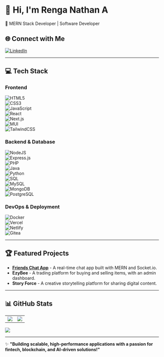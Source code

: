 # 👋 Hi, I'm **Renga Nathan A**  
🚀 MERN Stack Developer | Software Developer  

## 🌐 Connect with Me  
[![LinkedIn](https://img.shields.io/badge/LinkedIn-%230077B5.svg?style=for-the-badge&logo=linkedin&logoColor=white)](https://www.linkedin.com/in/renga-nathan-a-596899226/)  

---

## 💻 Tech Stack  

### **Frontend**  
![HTML5](https://img.shields.io/badge/html5-%23E34F26.svg?style=for-the-badge&logo=html5&logoColor=white)  
![CSS3](https://img.shields.io/badge/css3-%231572B6.svg?style=for-the-badge&logo=css3&logoColor=white)  
![JavaScript](https://img.shields.io/badge/javascript-%23323330.svg?style=for-the-badge&logo=javascript&logoColor=%23F7DF1E)  
![React](https://img.shields.io/badge/react-%2320232a.svg?style=for-the-badge&logo=react&logoColor=%2361DAFB)  
![Next.js](https://img.shields.io/badge/Next-black?style=for-the-badge&logo=next.js&logoColor=white)  
![MUI](https://img.shields.io/badge/MUI-%230081CB.svg?style=for-the-badge&logo=mui&logoColor=white)  
![TailwindCSS](https://img.shields.io/badge/tailwindcss-%2338B2AC.svg?style=for-the-badge&logo=tailwind-css&logoColor=white)  

### **Backend & Database**  
![NodeJS](https://img.shields.io/badge/node.js-6DA55F?style=for-the-badge&logo=node.js&logoColor=white)  
![Express.js](https://img.shields.io/badge/express.js-%23404d59.svg?style=for-the-badge&logo=express&logoColor=%2361DAFB)  
![PHP](https://img.shields.io/badge/php-%23777BB4.svg?style=for-the-badge&logo=php&logoColor=white)  
![Java](https://img.shields.io/badge/java-%23ED8B00.svg?style=for-the-badge&logo=openjdk&logoColor=white)  
![Python](https://img.shields.io/badge/python-%2314354C.svg?style=for-the-badge&logo=python&logoColor=white)  
![SQL](https://img.shields.io/badge/sql-%2307405e.svg?style=for-the-badge&logo=sqlite&logoColor=white)  
![MySQL](https://img.shields.io/badge/mysql-4479A1.svg?style=for-the-badge&logo=mysql&logoColor=white)  
![MongoDB](https://img.shields.io/badge/MongoDB-%234ea94b.svg?style=for-the-badge&logo=mongodb&logoColor=white)  
![PostgreSQL](https://img.shields.io/badge/PostgreSQL-%23316192.svg?style=for-the-badge&logo=postgresql&logoColor=white)  

### **DevOps & Deployment**  
![Docker](https://img.shields.io/badge/docker-%230db7ed.svg?style=for-the-badge&logo=docker&logoColor=white)  
![Vercel](https://img.shields.io/badge/vercel-%23000000.svg?style=for-the-badge&logo=vercel&logoColor=white)  
![Netlify](https://img.shields.io/badge/netlify-%23000000.svg?style=for-the-badge&logo=netlify&logoColor=#00C7B7)  
![Gitea](https://img.shields.io/badge/Gitea-34495E?style=for-the-badge&logo=gitea&logoColor=5D9425)  

---

## 🏆 Featured Projects  
- [**Friends Chat App**](https://friends-123.netlify.app/) - A real-time chat app built with MERN and Socket.io.  
- **EzyBee** - A trading platform for buying and selling items, with an admin dashboard.  
- **Story Force** - A creative storytelling platform for sharing digital content.  

---

## 📊 GitHub Stats  
<table>
  <tr>
    <td><img src="https://github-readme-stats.vercel.app/api?username=Renganathan21&theme=dark&hide_border=false&count_private=true" /></td>
    <td><img src="https://github-readme-streak-stats.herokuapp.com/?user=Renganathan21&theme=dark&hide_border=false" /></td>
  </tr>
</table>  
<img src="https://github-readme-stats.vercel.app/api/top-langs/?username=Renganathan21&theme=dark&hide_border=false&layout=compact" />  

---

✨ **"Building scalable, high-performance applications with a passion for fintech, blockchain, and AI-driven solutions!"**  
